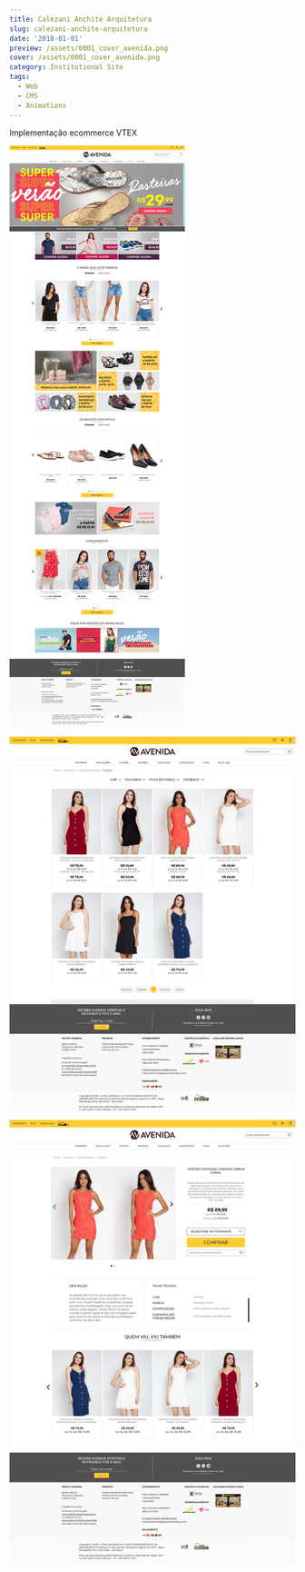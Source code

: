 ```yaml
---
title: Calezani Anchite Arquitetura
slug: calezani-anchite-arquitetura
date: '2018-01-01'
preview: /assets/0001_cover_avenida.png
cover: /assets/0001_cover_avenida.png
category: Institutional Site
tags:
  - Web
  - CMS
  - Animations
---
```

Implementação ecommerce VTEX

![](/assets/grupoavenida_01.jpg)

![](/assets/grupoavenida_02.jpg)

![](/assets/grupoavenida_03.jpg)
